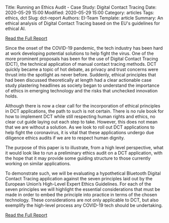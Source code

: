 Title: Running an Ethics Audit - Case Study: Digital Contact Tracing
Date: 2020-05-29 15:00
Modified: 2020-05-29 15:00
Category: articles
Tags: ethics, dct
Slug: dct-report
Authors: EI-Team
Template: article
Summary: An ethical analysis of Digital Contact Tracing based on the EU's guidelines for ethical AI.

<a class="readmore" href="https://ethicalintelligence.co/theme/files/Digital%20Contact%20Tracing%20-%20EI.pdf">Read the Full Report</a>

Since the onset of the COVID-19 pandemic, the tech industry has been hard at work developing potential solutions to help fight the virus. One of the more prominent proposals has been for the use of Digital Contact Tracing (DCT), the technical application of manual contact tracing methods. DCT quickly became a topic of hot debate, as privacy and trust concerns were thrust into the spotlight as never before. Suddenly, ethical principles that had been discussed theoretically at length had a clear actionable case study plastering headlines as society began to understand the importance of ethics in emerging technology and the risks that unchecked innovation holds.

Although there is now a clear call for the incorporation of ethical principles in DCT applications, the path to such is not certain. There is no rule book for how to implement DCT while still respecting human rights and ethics, no clear cut guide laying out each step to take. However, this does not mean that we are without a solution. As we look to roll out DCT applications to help fight the coronavirus, it is vital that these applications undergo due diligence ethics audits if we are to respect human dignity.

The purpose of this paper is to illustrate, from a high level perspective, what it would look like to run a preliminary ethics audit on a DCT application, with the hope that it may provide some guiding structure to those currently working on similar applications.

To demonstrate such, we will be evaluating a hypothetical Bluetooth Digital Contact Tracing application against the seven principles laid out by the European Union’s High-Level Expert Ethics Guidelines. For each of the seven principles we will highlight the essential considerations that must be made in order to embed the principle into practice in terms of the chosen technology. These considerations are not only applicable to DCT, but also exemplify the high-level process any COVID-19 tech should be undertaking.

<a class="readmore" href="https://ethicalintelligence.co/theme/files/Digital%20Contact%20Tracing%20-%20EI.pdf">Read the Full Report</a>
